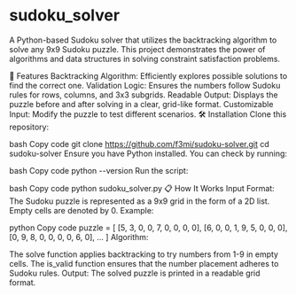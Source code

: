 # sudoku_solver
A Python-based Sudoku solver that utilizes the backtracking algorithm to solve any 9x9 Sudoku puzzle.
This project demonstrates the power of algorithms and data structures in solving constraint satisfaction problems.

🚀 Features
Backtracking Algorithm: Efficiently explores possible solutions to find the correct one.
Validation Logic: Ensures the numbers follow Sudoku rules for rows, columns, and 3x3 subgrids.
Readable Output: Displays the puzzle before and after solving in a clear, grid-like format.
Customizable Input: Modify the puzzle to test different scenarios.
🛠️ Installation
Clone this repository:

bash
Copy code
git clone https://github.com/f3mi/sudoku-solver.git
cd sudoku-solver
Ensure you have Python installed. You can check by running:

bash
Copy code
python --version
Run the script:

bash
Copy code
python sudoku_solver.py
📋 How It Works
Input Format: The Sudoku puzzle is represented as a 9x9 grid in the form of a 2D list. Empty cells are denoted by 0.
Example:

python
Copy code
puzzle = [
    [5, 3, 0, 0, 7, 0, 0, 0, 0],
    [6, 0, 0, 1, 9, 5, 0, 0, 0],
    [0, 9, 8, 0, 0, 0, 0, 6, 0],
    ...
]
Algorithm:

The solve function applies backtracking to try numbers from 1-9 in empty cells.
The is_valid function ensures that the number placement adheres to Sudoku rules.
Output: The solved puzzle is printed in a readable grid format.
